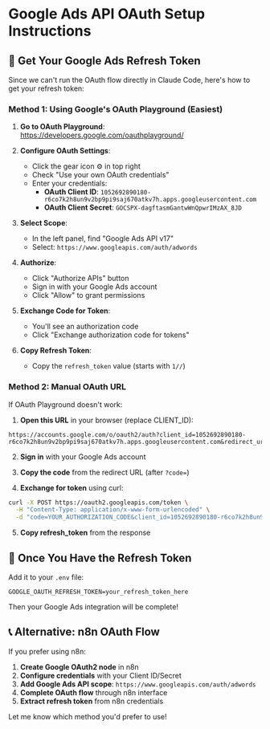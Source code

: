 # Google Ads API OAuth Setup Instructions

## 🔑 Get Your Google Ads Refresh Token

Since we can't run the OAuth flow directly in Claude Code, here's how to get your refresh token:

### Method 1: Using Google's OAuth Playground (Easiest)

1. **Go to OAuth Playground**: https://developers.google.com/oauthplayground/

2. **Configure OAuth Settings**:
   - Click the gear icon ⚙️ in top right
   - Check "Use your own OAuth credentials"
   - Enter your credentials:
     - **OAuth Client ID**: `1052692890180-r6co7k2h8un9v2bp9pi9saj670atkv7h.apps.googleusercontent.com`
     - **OAuth Client Secret**: `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`

3. **Select Scope**:
   - In the left panel, find "Google Ads API v17"
   - Select: `https://www.googleapis.com/auth/adwords`

4. **Authorize**:
   - Click "Authorize APIs" button
   - Sign in with your Google Ads account
   - Click "Allow" to grant permissions

5. **Exchange Code for Token**:
   - You'll see an authorization code
   - Click "Exchange authorization code for tokens"

6. **Copy Refresh Token**:
   - Copy the `refresh_token` value (starts with `1//`)

### Method 2: Manual OAuth URL

If OAuth Playground doesn't work:

1. **Open this URL** in your browser (replace CLIENT_ID):
```
https://accounts.google.com/o/oauth2/auth?client_id=1052692890180-r6co7k2h8un9v2bp9pi9saj670atkv7h.apps.googleusercontent.com&redirect_uri=http://localhost&scope=https://www.googleapis.com/auth/adwords&response_type=code&access_type=offline&prompt=consent
```

2. **Sign in** with your Google Ads account

3. **Copy the code** from the redirect URL (after `?code=`)

4. **Exchange for token** using curl:
```bash
curl -X POST https://oauth2.googleapis.com/token \
  -H "Content-Type: application/x-www-form-urlencoded" \
  -d "code=YOUR_AUTHORIZATION_CODE&client_id=1052692890180-r6co7k2h8un9v2bp9pi9saj670atkv7h.apps.googleusercontent.com&client_secret=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&redirect_uri=http://localhost&grant_type=authorization_code"
```

5. **Copy refresh_token** from the response

## 🎯 Once You Have the Refresh Token

Add it to your `.env` file:
```
GOOGLE_OAUTH_REFRESH_TOKEN=your_refresh_token_here
```

Then your Google Ads integration will be complete!

## 📞 Alternative: n8n OAuth Flow

If you prefer using n8n:

1. **Create Google OAuth2 node** in n8n
2. **Configure credentials** with your Client ID/Secret
3. **Add Google Ads API scope**: `https://www.googleapis.com/auth/adwords`
4. **Complete OAuth flow** through n8n interface
5. **Extract refresh token** from n8n credentials

Let me know which method you'd prefer to use!